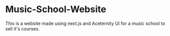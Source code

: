 # Music-School-Website
This is a website made using next.js and Aceternity UI for a music school to sell it's courses.
